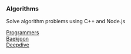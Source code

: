### Algorithms

Solve algorithm problems using C++ and Node.js

[Programmers](/프로그래머스/)<br>
[Baekjoon](/백준/)<br>
[Deepdive](/algo-deepdive/)<br>
